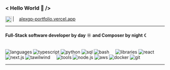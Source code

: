 
  
### < Hello World 👋 />

<a href="https://linkedin.com/in/stefaniegrunwald">
  <img align="left" alt="Stefanie's LinkedIn" width="20px" src="https://simpleicons.now.sh/linkedin/495f7e" />
</a>

| &nbsp;&nbsp;
[alexgp-portfolio.vercel.app](https://alexgp-portfolio.vercel.app/)

----
  
#### Full-Stack software developer by day ☼ and Composer by night ☾ <br><br>

![languages](https://img.shields.io/static/v1?label=&message=languages:&color=111&style=flat-square)
![typescript](https://img.shields.io/static/v1?logo=typescript&label=&message=typescript&color=36465D&logoColor=AAA&style=flat-square&link=)
![python](https://img.shields.io/static/v1?logo=python&label=&message=python&color=36465D&logoColor=AAA&style=flat-square&link=)
![sql](https://img.shields.io/static/v1?logo=postgresql&label=&message=sql&color=36465D&logoColor=AAA&style=flat-square&link=)
![bash](https://img.shields.io/static/v1?logo=gnubash&label=&message=bash&color=36465D&logoColor=AAA&style=flat-square&link=)
&nbsp;&nbsp;&nbsp;
![libraries](https://img.shields.io/static/v1?label=&message=libraries:&color=111&style=flat-square)
![react](https://img.shields.io/static/v1?logo=react&label=&message=react&color=36465D&logoColor=AAA&style=flat-square&link=)
![next.js](https://img.shields.io/static/v1?logo=nextdotjs&label=&message=next.js&color=36465D&logoColor=AAA&style=flat-square&link=)
![tawilwind](https://img.shields.io/static/v1?logo=tailwindcss&label=&message=tailwind&color=36465D&logoColor=AAA&style=flat-square&link=)
&nbsp;&nbsp;&nbsp;
![tools](https://img.shields.io/static/v1?label=&message=tools:&color=111&style=flat-square)
![node.js](https://img.shields.io/static/v1?logo=nodedotjs&label=&message=node.js&color=36465D&logoColor=AAA&style=flat-square&link=)
![aws](https://img.shields.io/static/v1?logo=amazonaws&label=&message=aws&color=36465D&logoColor=AAA&style=flat-square&link=)
![docker](https://img.shields.io/static/v1?logo=docker&label=&message=docker&color=36465D&logoColor=AAA&style=flat-square&link=)
![git](https://img.shields.io/static/v1?logo=git&label=&message=git&color=36465D&logoColor=AAA&style=flat-square&link=)

----
